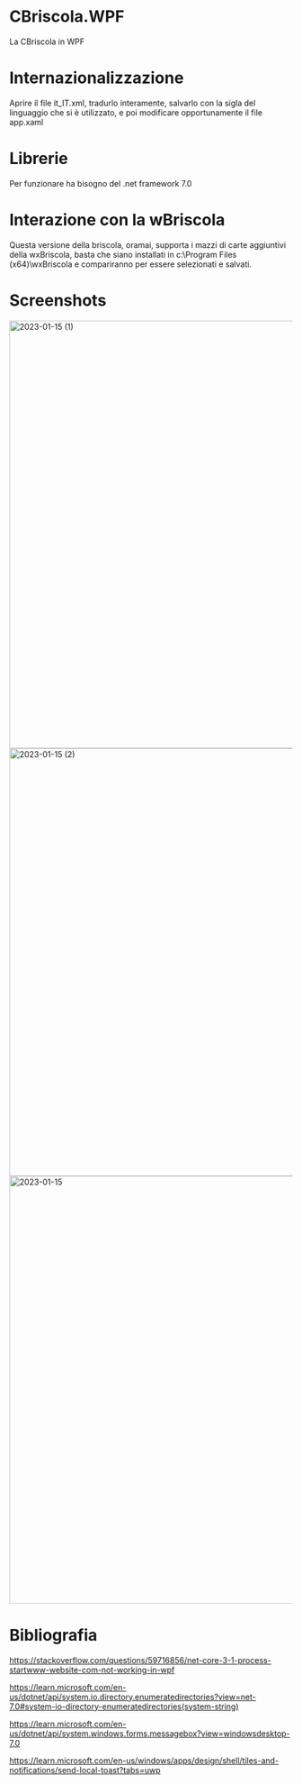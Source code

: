 # CBriscola.WPF
La CBriscola in WPF

# Internazionalizzazione
Aprire il file it_IT.xml, tradurlo interamente, salvarlo con la sigla del linguaggio che si è utilizzato, e poi modificare opportunamente il file app.xaml

# Librerie
Per funzionare ha bisogno del .net framework 7.0

# Interazione con la wBriscola
Questa versione della briscola, oramai, supporta i mazzi di carte aggiuntivi della wxBriscola, basta che siano installati in c:\Program Files (x64)\wxBriscola e compariranno per essere selezionati e salvati.

# Screenshots
<img width="759" alt="2023-01-15 (1)" src="https://user-images.githubusercontent.com/49764967/212604541-ee87bc9c-1809-40d2-8489-740e3f147b3c.png">
<img width="759" alt="2023-01-15 (2)" src="https://user-images.githubusercontent.com/49764967/212604550-cff500bf-0276-47c4-a679-cb4d9884b317.png">
<img width="759" alt="2023-01-15" src="https://user-images.githubusercontent.com/49764967/212604554-e22349b5-4fe4-4911-adc8-fa11befccacf.png">


# Bibliografia
https://stackoverflow.com/questions/59716856/net-core-3-1-process-startwww-website-com-not-working-in-wpf

https://learn.microsoft.com/en-us/dotnet/api/system.io.directory.enumeratedirectories?view=net-7.0#system-io-directory-enumeratedirectories(system-string)

https://learn.microsoft.com/en-us/dotnet/api/system.windows.forms.messagebox?view=windowsdesktop-7.0

https://learn.microsoft.com/en-us/windows/apps/design/shell/tiles-and-notifications/send-local-toast?tabs=uwp

